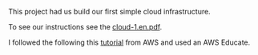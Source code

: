 This project had us build our first simple cloud infrastructure.

To see our instructions see the [cloud-1.en.pdf](https://github.com/VR-Scott/cloud-1/blob/master/cloud-1.en.pdf).

I followed the following this [tutorial](https://docs.aws.amazon.com/elasticbeanstalk/latest/dg/php-hawordpress-tutorial.html) from AWS and used an AWS Educate.